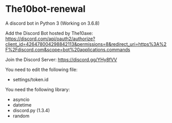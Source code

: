 # The10bot-renewal
A discord bot in Python 3 (Working on 3.6.8)

Add the Discord Bot hosted by The10axe:
https://discord.com/api/oauth2/authorize?client_id=426478004298842113&permissions=8&redirect_uri=https%3A%2F%2Fdiscord.com&scope=bot%20applications.commands

Join the Discord Server:
https://discord.gg/YHy8fVV

You need to edit the following file:
- settings/token.id

You need the following library:
- asyncio
- datetime
- discord.py (1.3.4)
- random
